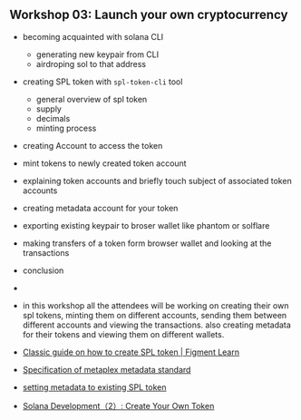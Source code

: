 ## Workshop 03: Launch your own cryptocurrency

* becoming acquainted with solana CLI
  * generating new keypair from CLI
  * airdroping sol to that address
* creating SPL token with `spl-token-cli` tool
  * general overview of spl token
  * supply
  * decimals
  * minting process
* creating Account to access the token
* mint tokens to newly created token account
* explaining token accounts and briefly touch subject of associated token accounts
* creating metadata account for your token
* exporting existing keypair to broser wallet like phantom or solflare
* making transfers of a token form browser wallet and looking at the transactions
* conclusion
*
* in this workshop all the attendees will be working on creating their own 
spl tokens, minting them on different accounts, sending them between different 
accounts and viewing the transactions. also creating metadata for their tokens
and viewing them on different wallets.


* [Classic guide on how to create SPL token | Figment Learn](https://learn.figment.io/tutorials/sol-mint-token)
* [Specification of metaplex metadata standard](https://docs.metaplex.com/programs/token-metadata/changelog/v1.0#:~:text=The%20Token%20Metadata%20program%20provides,'%2C%20metadata_program_id%2C%20mint_id%5D%20.)

* [setting metadata to existing SPL token]()
* [Solana Development（2）: Create Your Own Token](https://medium.com/@lianxiongdi/solana-development-2-create-your-own-token-bfd4e53c3840)

